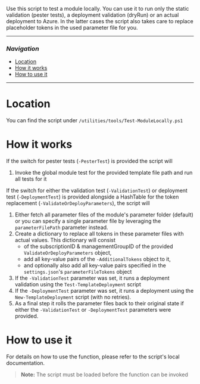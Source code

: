 Use this script to test a module locally. You can use it to run only the static validation (pester tests), a deployment validation (dryRun) or an actual deployment to Azure. In the latter cases the script also takes care to replace placeholder tokens in the used parameter file for you.

---

### _Navigation_

- [Location](#location)
- [How it works](#how-it-works)
- [How to use it](#how-to-use-it)

---
# Location

You can find the script under `/utilities/tools/Test-ModuleLocally.ps1`

# How it works

If the switch for pester tests (`-PesterTest`) is provided the script will
1. Invoke the global module test for the provided template file path and run all tests for it

If the switch for either the validation test (`-ValidationTest`) or deployment test (`-DeploymentTest`) is provided alongside a HashTable for the token replacement (`-ValidateOrDeployParameters`), the script will
1. Either fetch all parameter files of the module's parameter folder (default) or you can specify a single parameter file by leveraging the `parameterFilePath` parameter instead.
1. Create a dictionary to replace all tokens in these parameter files with actual values. This dictionary will consist
   - of the subscriptionID & managementGroupID of the provided `ValidateOrDeployParameters` object,
   - add all key-value pairs of the `-AdditionalTokens` object to it,
   - and optionally also add all key-value pairs specified in the `settings.json`'s `parameterFileTokens` object
1. If the `-ValidationTest` parameter was set, it runs a deployment validation using the `Test-TemplateDeployment` script
1. If the `-DeploymentTest` parameter was set, it runs a deployment using the `New-TemplateDeployment` script (with no retries).
1. As a final step it rolls the parameter files back to their original state if either the `-ValidationTest` or `-DeploymentTest` parameters were provided.

# How to use it

For details on how to use the function, please refer to the script's local documentation.
> **Note:** The script must be loaded before the function can be invoked
